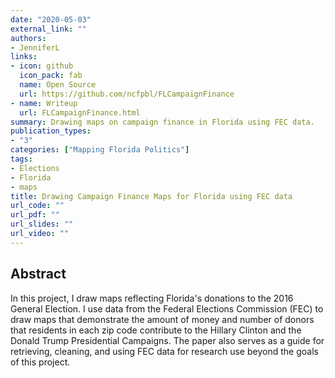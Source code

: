 ```yaml
---
date: "2020-05-03"
external_link: ""
authors:
- JenniferL
links:
- icon: github
  icon_pack: fab
  name: Open Source
  url: https://github.com/ncfpbl/FLCampaignFinance
- name: Writeup
  url: FLCampaignFinance.html
summary: Drawing maps on campaign finance in Florida using FEC data.
publication_types:
- "3"
categories: ["Mapping Florida Politics"]
tags:
- Elections
- Florida
- maps
title: Drawing Campaign Finance Maps for Florida using FEC data
url_code: ""
url_pdf: ""
url_slides: ""
url_video: ""
---
```


## Abstract

In this project, I draw maps reflecting Florida's donations to the 2016 General Election. I use data from the Federal Elections Commission (FEC) to draw maps that demonstrate the amount of money and number of donors that residents in each zip code contribute to the Hillary Clinton and the Donald Trump Presidential Campaigns. The paper also serves as a guide for retrieving, cleaning, and using FEC data for research use beyond the goals of this project.